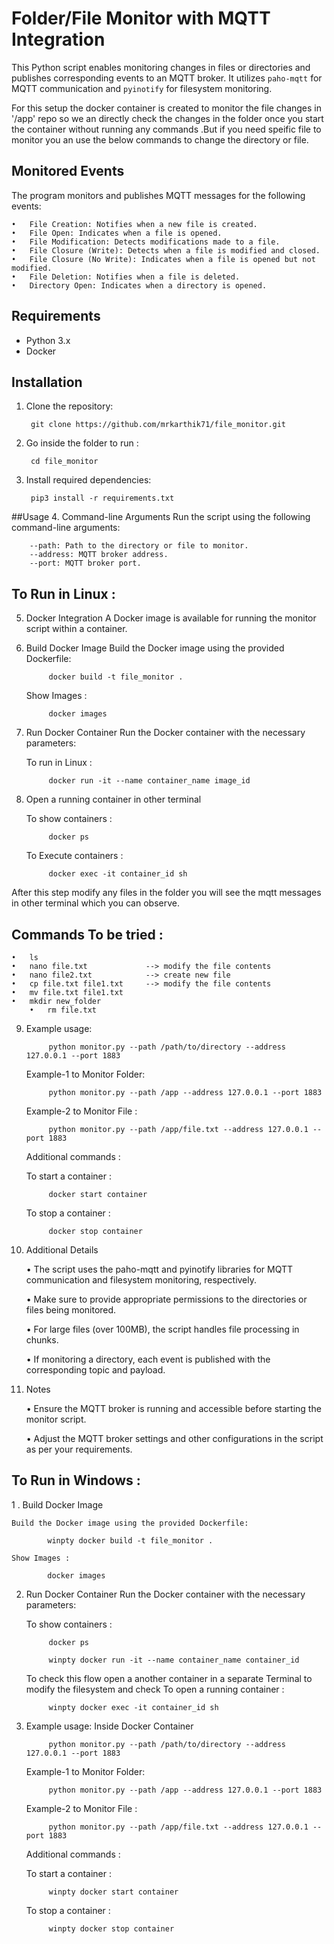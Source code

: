 # Folder/File Monitor with MQTT Integration

This Python script enables monitoring changes in files or directories and publishes corresponding events to an MQTT broker. 
It utilizes `paho-mqtt` for MQTT communication and `pyinotify` for filesystem monitoring.

For this setup the docker container is created to monitor the file changes in '/app' repo so we an directly check the changes in the folder once you start the container without running any commands .But if you need speific file to monitor you an use the below commands to change the directory or file.


## Monitored Events
The program monitors and publishes MQTT messages for the following events:

	•	File Creation: Notifies when a new file is created.
	•	File Open: Indicates when a file is opened.
	•	File Modification: Detects modifications made to a file.
	•	File Closure (Write): Detects when a file is modified and closed.
	•	File Closure (No Write): Indicates when a file is opened but not modified.
	•	File Deletion: Notifies when a file is deleted.
	•	Directory Open: Indicates when a directory is opened.

 	

## Requirements

- Python 3.x
- Docker

## Installation

1. Clone the repository:

		git clone https://github.com/mrkarthik71/file_monitor.git

2. Go inside the folder to run :

		cd file_monitor

3. Install required dependencies:

		pip3 install -r requirements.txt

##Usage
4. Command-line Arguments
	Run the script using the following command-line arguments:

		--path: Path to the directory or file to monitor.
		--address: MQTT broker address.
		--port: MQTT broker port.


##	To Run in Linux : 

5. Docker Integration
	A Docker image is available for running the monitor script within a container.

6. Build Docker Image
	Build the Docker image using the provided Dockerfile:
			
			docker build -t file_monitor .

	Show Images :	
			
			docker images

7. Run Docker Container
	Run the Docker container with the necessary parameters:

	To run in Linux : 
			
			docker run -it --name container_name image_id
	
8. Open a running container in other terminal 

	To show containers : 
			
			docker ps
	
	To Execute containers : 
			
			docker exec -it container_id sh

After this step modify any files in the folder you will see the mqtt messages in other terminal which you can observe.

 ## Commands To be tried :
 	•	ls
	•	nano file.txt             --> modify the file contents
 	•	nano file2.txt            --> create new file
	•	cp file.txt file1.txt     --> modify the file contents
  	•	mv file.txt file1.txt
   	•	mkdir new_folder
    	•	rm file.txt


9. Example usage:
	
			python monitor.py --path /path/to/directory --address 127.0.0.1 --port 1883
	
	Example-1 to Monitor Folder: 
		
			python monitor.py --path /app --address 127.0.0.1 --port 1883

	Example-2 to Monitor File  : 

			python monitor.py --path /app/file.txt --address 127.0.0.1 --port 1883
	
	Additional commands :

	To start a container :

			docker start container

	To stop a container :

			docker stop container


10. Additional Details

	•	The script uses the paho-mqtt and pyinotify libraries for MQTT communication and filesystem monitoring, respectively.

	•	Make sure to provide appropriate permissions to the directories or files being monitored.

	•	For large files (over 100MB), the script handles file processing in chunks.

	•	If monitoring a directory, each event is published with the corresponding topic and payload.

	
	
11. Notes

	•	Ensure the MQTT broker is running and accessible before starting the monitor script.

	•	Adjust the MQTT broker settings and other configurations in the script as per your requirements.



## To Run in Windows :

1 . Build Docker Image

	Build the Docker image using the provided Dockerfile:

			winpty docker build -t file_monitor .

	Show Images :

			docker images

2. Run Docker Container
	Run the Docker container with the necessary parameters:

	To show containers :

			docker ps

			winpty docker run -it --name container_name container_id
	
	To check this flow open a another container in a separate Terminal to modify the filesystem and check
	To open a running container : 

			winpty docker exec -it container_id sh
		

3. Example usage: Inside Docker Container

			python monitor.py --path /path/to/directory --address 127.0.0.1 --port 1883
	
	Example-1 to Monitor Folder: 
		
			python monitor.py --path /app --address 127.0.0.1 --port 1883

	Example-2 to Monitor File  : 
	
			python monitor.py --path /app/file.txt --address 127.0.0.1 --port 1883
	
	Additional commands :

	To start a container :

			winpty docker start container

	To stop a container :

			winpty docker stop container
